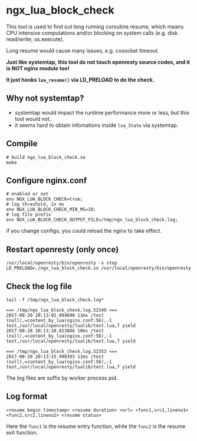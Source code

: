 # ngx_lua_block_check

This tool is used to find out long running coroutine resume,
which means CPU intensive computations and/or blocking on system calls (e.g. disk read/write, os.execute).

Long resume would cause many issues, e.g. cosocket timeout.

**Just like systemtap, this tool do not touch openresty source codes, and it is NOT nginx module too!**

**It just hooks `lua_resume()` via LD_PRELOAD to do the check.**

## Why not systemtap?

* systemtap would impact the runtime performance more or less, but this tool would not.
* it seems hard to obtain infomations inside `lua_State` via systemtap.

## Compile

```
# build ngx_lua_block_check.so
make
```

## Configure nginx.conf

```
# enabled or not
env NGX_LUA_BLOCK_CHECK=true;
# log threshold, in ms
env NGX_LUA_BLOCK_CHECK_MIN_MS=10;
# log file prefix
env NGX_LUA_BLOCK_CHECK_OUTPUT_FILE=/tmp/ngx_lua_block_check.log;
```

if you change configs, you could reload the nginx to take effect.

## Restart openresty (only once)

```
/usr/local/openresty/bin/openresty -s stop
LD_PRELOAD=./ngx_lua_block_check.so /usr/local/openresty/bin/openresty
```

## Check the log file

```
tail -f /tmp/ngx_lua_block_check.log*
```

```
==> /tmp/ngx_lua_block_check.log.52349 <==
2017-08-20 20:13:02.894690 11ms /test (null),=content_by_lua(nginx.conf:56),-1 test,/usr/local/openresty/lualib/test.lua,7 yield
2017-08-20 20:13:10.013846 10ms /test (null),=content_by_lua(nginx.conf:56),-1 test,/usr/local/openresty/lualib/test.lua,7 yield

==> /tmp/ngx_lua_block_check.log.52353 <==
2017-08-20 20:13:15.990393 11ms /test (null),=content_by_lua(nginx.conf:56),-1 test,/usr/local/openresty/lualib/test.lua,7 yield
```

The log files are suffix by worker process pid.

## Log format

```
<resume begin timestamp> <resume duration> <url> <func1,src1,lineno1> <func2,src2,lineno2> <resume status>
```

Here the `func1` is the resume entry function, while the `func2` is the resume exit function.
